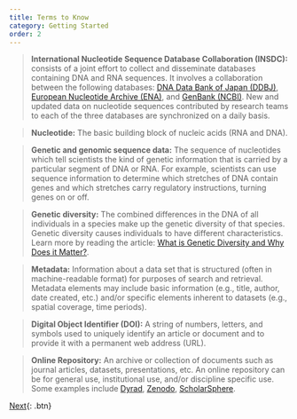 ```yaml
---
title: Terms to Know
category: Getting Started
order: 2
---
```


> **International Nucleotide Sequence Database Collaboration (INSDC):**
consists of a joint effort to collect and disseminate databases containing DNA and RNA sequences. It involves a collaboration between the following databases: [DNA Data Bank of Japan (DDBJ)](https://www.ddbj.nig.ac.jp/index-e.html), [European Nucleotide Archive (ENA)](https://www.ebi.ac.uk/ena/browser/home), and [GenBank (NCBI)](https://www.ncbi.nlm.nih.gov/genbank/). New and updated data on nucleotide sequences contributed by research teams to each of the three databases are synchronized on a daily basis.

> **Nucleotide:**
The basic building block of nucleic acids (RNA and DNA).

> **Genetic and genomic sequence data:**
The sequence of nucleotides which tell scientists the kind of genetic information that is carried by a particular segment of DNA or RNA. For example, scientists can use sequence information to determine which stretches of DNA contain genes and which stretches carry regulatory instructions, turning genes on or off.

> **Genetic diversity:**
The combined differences in the DNA of all individuals in a species make up the genetic diversity of that species. Genetic diversity causes individuals to have different characteristics. Learn more by reading the article: [What is Genetic Diversity and Why Does it Matter?](https://kids.frontiersin.org/articles/10.3389/frym.2021.656168).

> **Metadata:**
Information about a data set that is structured (often in machine-readable format) for purposes of search and retrieval. Metadata elements may include basic information (e.g., title, author, date created, etc.) and/or specific elements inherent to datasets (e.g., spatial coverage, time periods).

> **Digital Object Identifier (DOI):**
A string of numbers, letters, and symbols used to uniquely identify an article or document and to provide it with a permanent web address (URL).

> **Online Repository:**
An archive or collection of documents such as journal articles, datasets, presentations, etc. An online repository can be for general use, institutional use, and/or discipline specific use. Some examples include [Dyrad](https://datadryad.org/stash), [Zenodo](https://zenodo.org), [ScholarSphere](https://scholarsphere.psu.edu).

[Next](https://bdezray.github.io/Geode-Curate-A-Thon/Getting%20Started/Curate-A-Thon%20Data%20Overview/){: .btn}
